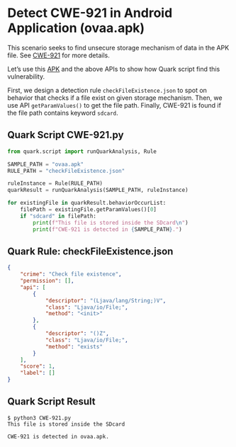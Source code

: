 # Detect CWE-921 in Android Application (ovaa.apk)

This scenario seeks to find unsecure storage mechanism of data in the APK file. See [CWE-921](https://cwe.mitre.org/data/definitions/921.html) for more details.

Let’s use this [APK](https://github.com/oversecured/ovaa) and the above APIs to show how Quark script find this vulnerability.

First, we design a detection rule `checkFileExistence.json` to spot on behavior that checks if a file exist on given storage mechanism. Then, we use API `getParamValues()` to get the file path. Finally, CWE-921 is found if the file path contains keyword `sdcard`.

## Quark Script CWE-921.py
```python
from quark.script import runQuarkAnalysis, Rule

SAMPLE_PATH = "ovaa.apk"
RULE_PATH = "checkFileExistence.json"

ruleInstance = Rule(RULE_PATH)
quarkResult = runQuarkAnalysis(SAMPLE_PATH, ruleInstance)

for existingFile in quarkResult.behaviorOccurList:
    filePath = existingFile.getParamValues()[0]
    if "sdcard" in filePath:
        print(f"This file is stored inside the SDcard\n")
        print(f"CWE-921 is detected in {SAMPLE_PATH}.")
```

## Quark Rule: checkFileExistence.json
```json
{
    "crime": "Check file existence",
    "permission": [],
    "api": [
        {
            "descriptor": "(Ljava/lang/String;)V",
            "class": "Ljava/io/File;",
            "method": "<init>"
        },
        {
            "descriptor": "()Z",
            "class": "Ljava/io/File;",
            "method": "exists"
        }
    ],
    "score": 1,
    "label": []
}
```

## Quark Script Result
```
$ python3 CWE-921.py
This file is stored inside the SDcard

CWE-921 is detected in ovaa.apk.
```
